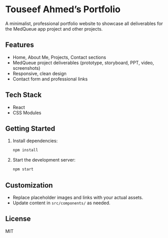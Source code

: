 # Touseef Ahmed’s Portfolio

A minimalist, professional portfolio website to showcase all deliverables for the MedQueue app project and other projects.

## Features
- Home, About Me, Projects, Contact sections
- MedQueue project deliverables (prototype, storyboard, PPT, video, screenshots)
- Responsive, clean design
- Contact form and professional links

## Tech Stack
- React
- CSS Modules

## Getting Started

1. Install dependencies:
   ```bash
   npm install
   ```
2. Start the development server:
   ```bash
   npm start
   ```

## Customization
- Replace placeholder images and links with your actual assets.
- Update content in `src/components/` as needed.

## License
MIT
